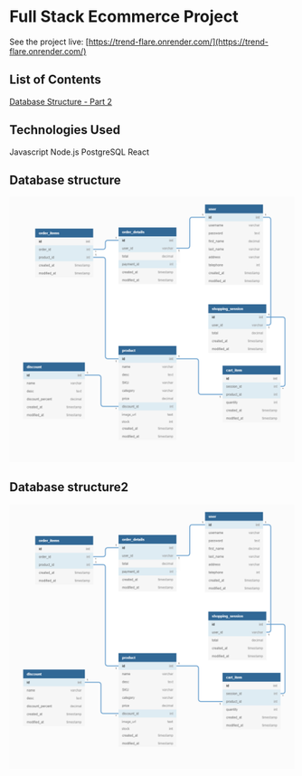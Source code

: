 # Full Stack Ecommerce Project

See the project live: [https://trend-flare.onrender.com/](https://trend-flare.onrender.com/)

## List of Contents

[Database Structure - Part 2](#database-structure2)

## Technologies Used

Javascript
Node.js
PostgreSQL
React

## Database structure

![alt text](https://github.com/vvk130/fullstack-node/blob/main/readme_assets/database_final.png)

## Database structure2

![alt text](https://github.com/vvk130/fullstack-node/blob/main/readme_assets/database_final.png)